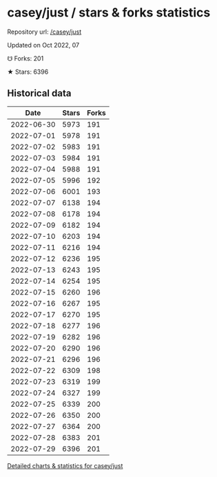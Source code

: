 # casey/just / stars & forks statistics

Repository url: [/casey/just](https://github.com/casey/just)

Updated on Oct 2022, 07

☋ Forks: 201

★ Stars: 6396

## Historical data
| Date | Stars | Forks |
|------|-------|-------|
| 2022-06-30 | 5973 | 191 | 
| 2022-07-01 | 5978 | 191 | 
| 2022-07-02 | 5983 | 191 | 
| 2022-07-03 | 5984 | 191 | 
| 2022-07-04 | 5988 | 191 | 
| 2022-07-05 | 5996 | 192 | 
| 2022-07-06 | 6001 | 193 | 
| 2022-07-07 | 6138 | 194 | 
| 2022-07-08 | 6178 | 194 | 
| 2022-07-09 | 6182 | 194 | 
| 2022-07-10 | 6203 | 194 | 
| 2022-07-11 | 6216 | 194 | 
| 2022-07-12 | 6236 | 195 | 
| 2022-07-13 | 6243 | 195 | 
| 2022-07-14 | 6254 | 195 | 
| 2022-07-15 | 6260 | 196 | 
| 2022-07-16 | 6267 | 195 | 
| 2022-07-17 | 6270 | 195 | 
| 2022-07-18 | 6277 | 196 | 
| 2022-07-19 | 6282 | 196 | 
| 2022-07-20 | 6290 | 196 | 
| 2022-07-21 | 6296 | 196 | 
| 2022-07-22 | 6309 | 198 | 
| 2022-07-23 | 6319 | 199 | 
| 2022-07-24 | 6327 | 199 | 
| 2022-07-25 | 6339 | 200 | 
| 2022-07-26 | 6350 | 200 | 
| 2022-07-27 | 6364 | 200 | 
| 2022-07-28 | 6383 | 201 | 
| 2022-07-29 | 6396 | 201 | 


[Detailed charts & statistics for casey/just](https://reviewgithub.com/rep/casey/just)
